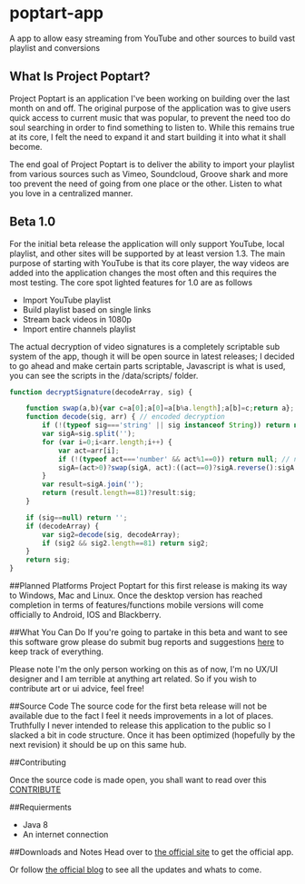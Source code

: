 poptart-app
===========

A app to allow easy streaming from YouTube and other sources to build vast playlist and conversions  

## What Is Project Poptart?

Project Poptart is an application I've been working on building over the last month on and off. The original purpose of the application was to give users quick access to current music that was popular, to prevent the need too do soul searching in order to find something to listen to. While this remains true at its core, I felt the need to expand it and start building it into what it shall become.
    
The end goal of Project Poptart is to deliver the ability to import your playlist from various sources such as Vimeo, Soundcloud, Groove shark and more too prevent the need of going from one place or the other. Listen to what you love in a centralized manner. 

## Beta 1.0

For the initial beta release the application will only support YouTube, local playlist, and other sites will be supported by at least version 1.3. The main purpose of starting with YouTube is that its core player, the way videos are added into the application changes the most often and this requires the most testing. 
    The core spot lighted features for 1.0 are as follows
- Import YouTube playlist
- Build playlist based on single links
- Stream back videos in 1080p
- Import entire channels playlist

The actual decryption of video signatures is a completely scriptable sub system of the app, though it will be open source in latest releases; I decided to go ahead and make certain parts scriptable, Javascript is what is used, you can see the scripts in the /data/scripts/ folder.

```javascript
function decryptSignature(decodeArray, sig) {

    function swap(a,b){var c=a[0];a[0]=a[b%a.length];a[b]=c;return a};
    function decode(sig, arr) { // encoded decryption
        if (!(typeof sig==='string' || sig instanceof String)) return null;
        var sigA=sig.split('');
        for (var i=0;i<arr.length;i++) {
            var act=arr[i];
            if (!(typeof act==='number' && act%1==0)) return null; // not integer?
            sigA=(act>0)?swap(sigA, act):((act==0)?sigA.reverse():sigA.slice(-act));
        }
        var result=sigA.join('');
        return (result.length==81)?result:sig;
    }

    if (sig==null) return '';
    if (decodeArray) {
        var sig2=decode(sig, decodeArray);
        if (sig2 && sig2.length==81) return sig2;
    }
    return sig;
}
```

##Planned Platforms
Project Poptart for this first release is making its way to Windows, Mac and Linux. Once the desktop version has reached completion in terms of features/functions mobile versions will come officially to Android, IOS and Blackberry. 

##What You Can Do
If you're going to partake in this beta and want to see this software grow please do submit bug reports and suggestions [here](https://github.com/Codeusa/poptart-app/issues) to keep track of everything.

Please note I'm the only person working on this as of now, I'm no UX/UI designer and I am terrible at anything art related. So if you wish to contribute art or ui advice, feel free!


##Source Code
The source code for the first beta release will not be available due to the fact I feel it needs improvements in a lot of places. Truthfully I never intended to release this application to the public so I slacked a bit in code structure. Once it has been optimized (hopefully by the next revision) it should be up on this same hub.
 
##Contributing

Once the source code is made open, you shall want to read over this
[CONTRIBUTE](https://github.com/Codeusa/poptart-app/blob/master/CONTRIBUTE.md)

##Requierments 
- Java 8
- An internet connection

##Downloads and Notes
Head over to [the official site](http://poptart.me) to get the official app.

Or follow [the official blog](http://blog.poptart.me) to see all the updates and whats to come. 
